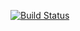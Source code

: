 [![Build Status](https://magnum.travis-ci.com/intel-js/fp.svg?token=hzGqycZtv9Mqr57r2G57)](https://magnum.travis-ci.com/intel-js/fp)
